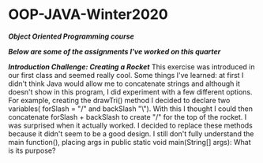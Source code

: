 # OOP-JAVA-Winter2020

***Object Oriented Programming course*** 

***Below are some of the assignments I've worked on this quarter***

***Introduction Challenge: Creating a Rocket***
This exercise was introduced in our first class and seemed really cool. Some things I've learned: 
at first I didn't think Java would allow me to concatenate strings and although it doesn't show 
in this program, I did experiment with a few different options. For example, creating the drawTri()
method I decided to declare two variables( forSlash = "/" and backSlash "\\"). With this I thought 
I could then concatenate forSlash + backSlash to create "/\" for the top of the rocket. I was surprised
when it actually worked. I decided to replace these methods because it didn't seem to be a good design. 
I still don't fully understand the main function(), placing args in public static void main(String[] args): 
What is its purpose? 

